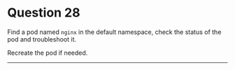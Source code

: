 # Question 28

Find a pod named `nginx` in the default namespace, check the status of the pod and troubleshoot it. 

Recreate the pod if needed.

---

